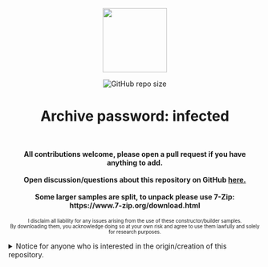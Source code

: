 <p align="center">
  <img width="128" height="128" src="https://user-images.githubusercontent.com/128066597/264610335-49e0a590-20fd-4b0a-b8e3-05e9aa137cdc.png">
</p>
<p align="center">
<img alt="GitHub repo size" src="https://img.shields.io/github/repo-size/Cryakl/Ultimate-RAT-Collection">
</p>
<h1 align="center">Archive password: infected</h1>
<p align="center">
<br>

<p align="center">
<b>All contributions welcome, please open a pull request if you have anything to add.</b><br>
<br>
<b>Open discussion/questions about this repository on GitHub <a href="https://github.com/Cryakl/Ultimate-RAT-Collection/issues/6">here.</a> </b><br>
<br>
<b>Some larger samples are split, to unpack please use 7-Zip:</b><br>
<b>https://www.7-zip.org/download.html</b><br>
<br>
<sup><sub>I disclaim all liability for any issues arising from the use of these constructor/builder samples.</sub></sup><br>
<sup><sub>By downloading them, you acknowledge doing so at your own risk and agree to use them lawfully and solely for research purposes.</sub></sup>
</p>

<details>
<summary>Notice for anyone who is interested in the origin/creation of this repository.</summary>
<br><sup>This collection is collected and checked by myself, not a rip/reupload of any other collection, a few have problems:</sup><br><br>
<sup>1. VX-Undergrounds builder archive is mostly aggregated from 'BlackHatRussia', a site run by 'Adrikadi'.</sup><br>
<sup>BlackHatRussia's owner 'Adrikadi' backdoors many tools with a crypto clipper, gaining profit illictly from it.</sup><br>
<sup>A few examples of issues, are the LuminosityLink builder being bound to a cryptominer while I provide a clean version.</sup><br>
  
<br>
<sup>2. Other GitHub collections have either unclean or purposely infected collections, including binding everything with a miner/backdoor.</sup><br>
<sup>For example, if anything here's infected it's cleaned/documented, such examples are 'WizWorm' with a backdoor in the stub.</sup><br>
<sup>Cleaned samples include 'MrTeeDol' which had a backdoor embedded in the server itself, which has been removed before uploading.</sup><br>
<br>
<sup>3. The purpose of this repo is to provide researchers/malware analysts clean builders to create IOCs/Yara rules.</sup><br>
<sup>I disclaim all liability for any issues arising from the use of these constructor/builder samples for any purposes other than research.</sup></br>
<sup>By downloading them, you acknowledge doing so at your own risk and agree to use them lawfully and solely for research purposes.</sup><br>
</details>



